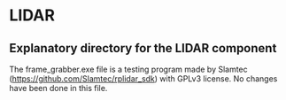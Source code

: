 # LIDAR
## Explanatory directory for the LIDAR component

The frame_grabber.exe file is a testing program made by Slamtec (https://github.com/Slamtec/rplidar_sdk) with GPLv3 license. No changes have been done in this file.